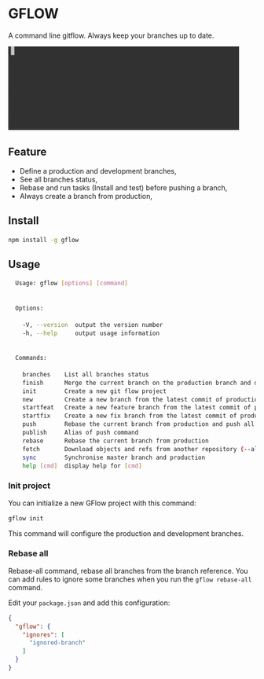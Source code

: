 # GFLOW

A command line gitflow. Always keep your branches up to date.

![example](example.gif)

## Feature

- Define a production and development branches,
- See all branches status,
- Rebase and run tasks (Install and test) before pushing a branch,
- Always create a branch from production,


## Install

```bash
npm install -g gflow
```

## Usage 

```bash
  Usage: gflow [options] [command]


  Options:

    -V, --version  output the version number
    -h, --help     output usage information


  Commands:

    branches    List all branches status
    finish      Merge the current branch on the production branch and delete it
    init        Create a new git flow project
    new         Create a new branch from the latest commit of production branch
    startfeat   Create a new feature branch from the latest commit of production branch
    startfix    Create a new fix branch from the latest commit of production branch
    push        Rebase the current branch from production and push all commit (run test before)
    publish     Alias of push command
    rebase      Rebase the current branch from production
    fetch       Download objects and refs from another repository (--all and --prune)
    sync        Synchronise master branch and production
    help [cmd]  display help for [cmd]
```

### Init project

You can initialize a new GFlow project with this command:

```bash
gflow init
```

This command will configure the production and development branches.


### Rebase all

Rebase-all command, rebase all branches from the branch reference.
You can add rules to ignore some branches when you run the `gflow rebase-all` command.

Edit your `package.json` and add this configuration:

```json
{
  "gflow": {
    "ignores": [
      "ignored-branch"
    ]
  }
}
```
